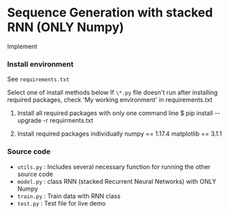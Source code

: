 # Sequence Generation with stacked RNN (ONLY Numpy)

Implement 



### Install environment
See `requirements.txt`

Select one of install methods below
If `\*.py` file doesn't run after installing required packages, check 'My working environment' in requirements.txt


1. Install all required packages with only one command line
$ pip install --upgrade -r requirments.txt

1. Install required packages individually
numpy == 1.17.4
matplotlib == 3.1.1



### Source code

* `utils.py` : Includes several necessary function for running the other source code
* `model.py` : class RNN (stacked Recurrent Neural Networks) with ONLY Numpy
* `train.py` : Train data with RNN class
* `test.py` : Test file for live demo
